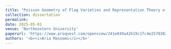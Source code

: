 ```yaml
---
title: "Poisson Geometry of Flag Varieties and Representation Theory of Their Quantum Deformations"
collection: dissertation
permalink: 
date: 2025-05-01
venue: 'Northeastern University'
paperurl: 'https://www.proquest.com/openview/241e849a42b19c1fc4e25703823418d3/1?pq-origsite=gscholar&cbl=18750&diss=y'
authors: '<b><i>Aria Masoomi</i></b>'
---
```


